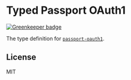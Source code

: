 # Typed Passport OAuth1

[![Greenkeeper badge](https://badges.greenkeeper.io/types/npm-passport-oauth1.svg)](https://greenkeeper.io/)

The type definition for [`passport-oauth1`](https://github.com/jaredhanson/passport-oauth1).

## License

MIT
